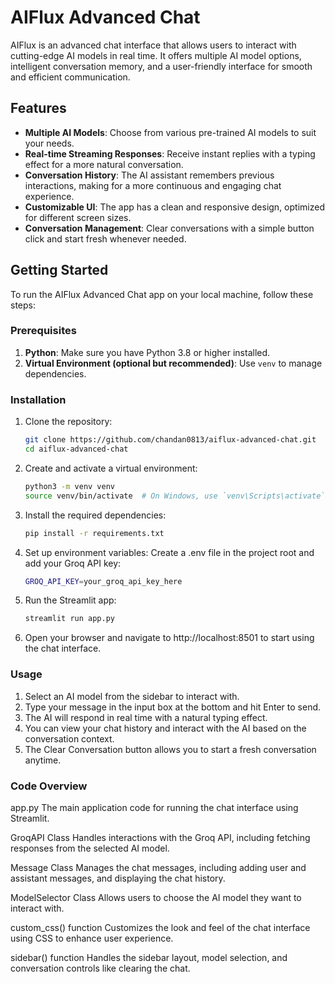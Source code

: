 # AIFlux Advanced Chat

AIFlux is an advanced chat interface that allows users to interact with cutting-edge AI models in real time. It offers multiple AI model options, intelligent conversation memory, and a user-friendly interface for smooth and efficient communication.

## Features

- **Multiple AI Models**: Choose from various pre-trained AI models to suit your needs.
- **Real-time Streaming Responses**: Receive instant replies with a typing effect for a more natural conversation.
- **Conversation History**: The AI assistant remembers previous interactions, making for a more continuous and engaging chat experience.
- **Customizable UI**: The app has a clean and responsive design, optimized for different screen sizes.
- **Conversation Management**: Clear conversations with a simple button click and start fresh whenever needed.

## Getting Started

To run the AIFlux Advanced Chat app on your local machine, follow these steps:

### Prerequisites

1. **Python**: Make sure you have Python 3.8 or higher installed.
2. **Virtual Environment (optional but recommended)**: Use `venv` to manage dependencies.

### Installation

1. Clone the repository:

   ```bash
   git clone https://github.com/chandan0813/aiflux-advanced-chat.git
   cd aiflux-advanced-chat
2. Create and activate a virtual environment:
   ```bash
   python3 -m venv venv
   source venv/bin/activate  # On Windows, use `venv\Scripts\activate`
3. Install the required dependencies:
   ```bash
   pip install -r requirements.txt
4. Set up environment variables: Create a .env file in the project root and add your Groq API key:
   ```bash
   GROQ_API_KEY=your_groq_api_key_here

5. Run the Streamlit app:
   ```bash
   streamlit run app.py
   
6. Open your browser and navigate to http://localhost:8501 to start using the chat interface.

### Usage
   1. Select an AI model from the sidebar to interact with.
   2. Type your message in the input box at the bottom and hit Enter to send.
   3. The AI will respond in real time with a natural typing effect.
   4. You can view your chat history and interact with the AI based on the conversation context.
   5. The Clear Conversation button allows you to start a fresh conversation anytime.


### Code Overview
   app.py
The main application code for running the chat interface using Streamlit.

GroqAPI Class
Handles interactions with the Groq API, including fetching responses from the selected AI model.

Message Class
Manages the chat messages, including adding user and assistant messages, and displaying the chat history.

ModelSelector Class
Allows users to choose the AI model they want to interact with.

custom_css() function
Customizes the look and feel of the chat interface using CSS to enhance user experience.

sidebar() function
Handles the sidebar layout, model selection, and conversation controls like clearing the chat.


